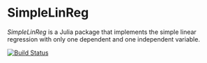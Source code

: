 # SimpleLinReg

*SimpleLinReg* is a Julia package that implements the simple linear regression with only one dependent and one independent variable.

[![Build Status](https://github.com/itsdebartha/SimpleLinReg.jl/actions/workflows/CI.yml/badge.svg?branch=master)](https://github.com/itsdebartha/SimpleLinReg.jl/actions/workflows/CI.yml?query=branch%3Amaster)
